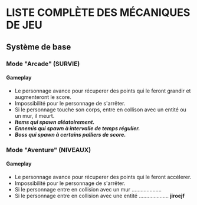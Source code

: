 # __LISTE COMPLÈTE DES MÉCANIQUES DE JEU__

## Système de base

### Mode "Arcade" (SURVIE)
#### Gameplay

- Le personnage avance pour récuperer des points qui le feront grandir et augmenteront le score.
- Impossibilité pour le personnage de s'arrêter.
- Si le personnage touche son corps, entre en collison avec un entité ou un mur, il meurt. 
- <b><i> Items qui spawn aléatoirement.
-  Ennemis qui spawn à intervalle de temps régulier.
-  Boss qui spawn à certains palliers de score. </i></b>


### Mode "Aventure" (NIVEAUX)
#### Gameplay

- Le personnage avance pour récuperer des points qui le feront accélerer.
- Impossibilité pour le personnage de s'arrêter.
- Si le personnage entre en collision avec un mur ....................
- Si le personnage entre en collision avec une entité ....................
 __jiroejf__
